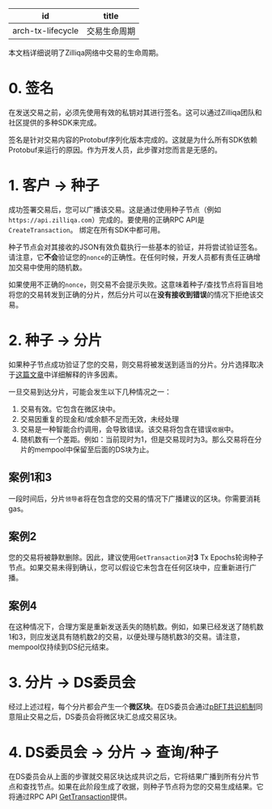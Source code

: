 | id                | title        |
| ----------------- | ------------ |
| arch-tx-lifecycle | 交易生命周期 |

本文档详细说明了Zilliqa网络中交易的生命周期。



# 0. 签名

在发送交易之前，必须先使用有效的私钥对其进行签名。这可以通过Zilliqa团队和社区提供的多种SDK来完成。

签名是针对交易内容的Protobuf序列化版本完成的。这就是为什么所有SDK依赖Protobuf来运行的原因。作为开发人员，此步骤对您而言是无感的。



# 1. 客户 -> 种子

成功签署交易后，您可以广播该交易。这是通过使用种子节点（例如`https://api.zilliqa.com`）完成的。要使用的正确RPC API是`CreateTransaction`。 绑定在所有SDK中都可用。

种子节点会对其接收的JSON有效负载执行一些基本的验证，并将尝试验证签名。请注意，它**不会**验证您的`nonce`的正确性。在任何时候，开发人员都有责任正确增加交易中使用的随机数。

如果使用不正确的`nonce`，则交易不会提示失败。这意味着种子/查找节点将盲目地将您的交易转发到正确的分片，然后分片可以在**没有接收到错误**的情况下拒绝该交易。



# 2. 种子 -> 分片

如果种子节点成功验证了您的交易，则交易将被发送到适当的分片。分片选择取决于[这篇文章](https://blog.zilliqa.com/provisioning-sharding-for-smart-contracts-a-design-for-zilliqa-cd8d012ee735)中详细解释的许多因素。

一旦交易到达分片，可能会发生以下几种情况之一：

1. 交易有效。它包含在微区块中。
2. 交易因重复的现金和/或余额不足而无效，未经处理
3. 交易是一种智能合约调用，会导致错误。该交易将包含在错误`收据`中。
4. 随机数有一个差距。例如：当前现时为1，但是交易现时为3。那么交易将在分片的mempool中保留至后面的DS块为止。



## 案例1和3

一段时间后，分片`领导者`将在包含您的交易的情况下广播建议的区块。你需要消耗gas。



## 案例2

您的交易将被静默删除。因此，建议使用`GetTransaction`对**3** Tx Epochs轮询种子节点。如果交易未得到确认，您可以假设它未包含在任何区块中，应重新进行广播。



## 案例4

在这种情况下，合理方案是重新发送丢失的随机数。例如，如果已经发送了随机数1和3，则应发送具有随机数2的交易，以便处理与随机数3的交易。请注意，mempool仅持续到DS纪元结束。



# 3. 分片 -> DS委员会

经过上述过程，每个分片都会产生一个**微区块**。在DS委员会通过[pBFT共识机制](https://github.com/Zilliqa/dev-portal/blob/master/docs/arch-overview.md#structure-and-consensus)同意阻止交易之后，DS委员会将微区块汇总成交易区块。



# 4. DS委员会 -> 分片 -> 查询/种子

在DS委员会从上面的步骤就交易区块达成共识之后，它将结果广播到所有分片节点和查找节点。如果在此阶段生成了收据，则种子节点将为您的交易生成结果。它将通过RPC API [GetTransaction](https://apidocs.zilliqa.com/#gettransaction)提供。